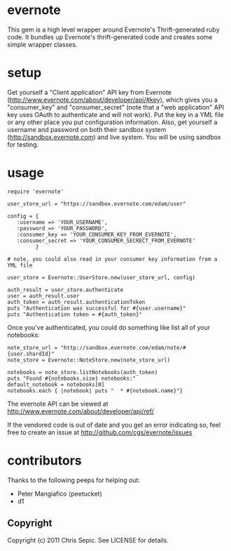 # evernote #
This gem is a high level wrapper around Evernote's Thrift-generated ruby code. It bundles up Evernote's thrift-generated code and creates some simple wrapper classes.

# setup #
Get yourself a "Client application" API key from Evernote (http://www.evernote.com/about/developer/api/#key), which gives you a "consumer_key" and "consumer_secret" (note that a "web application" API key uses OAuth to authenticate and will not work).  Put the key in a YML file or any other place you put configuration information.  Also, get yourself a username and password on both their sandbox system (http://sandbox.evernote.com) and live system.  You will be using sandbox for testing.

# usage #

    require 'evernote'

    user_store_url = "https://sandbox.evernote.com/edam/user"
      
    config = {
       :username => 'YOUR_USERNAME',
       :password => 'YOUR_PASSWORD',
       :consumer_key => 'YOUR_CONSUMER_KEY_FROM_EVERNOTE',
       :consumer_secret => 'YOUR_CONSUMER_SECRECT_FROM_EVERNOTE'
             }
               
    # note, you could also read in your consumer key information from a YML file
    
    user_store = Evernote::UserStore.new(user_store_url, config)

    auth_result = user_store.authenticate
    user = auth_result.user
    auth_token = auth_result.authenticationToken
    puts "Authentication was successful for #{user.username}"
    puts "Authentication token = #{auth_token}"

Once you've authenticated, you could do something like list all of your notebooks:

    note_store_url = "http://sandbox.evernote.com/edam/note/#{user.shardId}"
    note_store = Evernote::NoteStore.new(note_store_url)

    notebooks = note_store.listNotebooks(auth_token)
    puts "Found #{notebooks.size} notebooks:"
    default_notebook = notebooks[0]
    notebooks.each { |notebook| puts "  * #{notebook.name}"}

The evernote API can be viewed at http://www.evernote.com/about/developer/api/ref/

If the vendored code is out of date and you get an error indicating so, feel free to create an issue at http://github.com/cgs/evernote/issues

# contributors #
Thanks to the following peeps for helping out:

* Peter Mangiafico (peetucket)
* d1


## Copyright ##
Copyright (c) 2011 Chris Sepic. See LICENSE for details.

